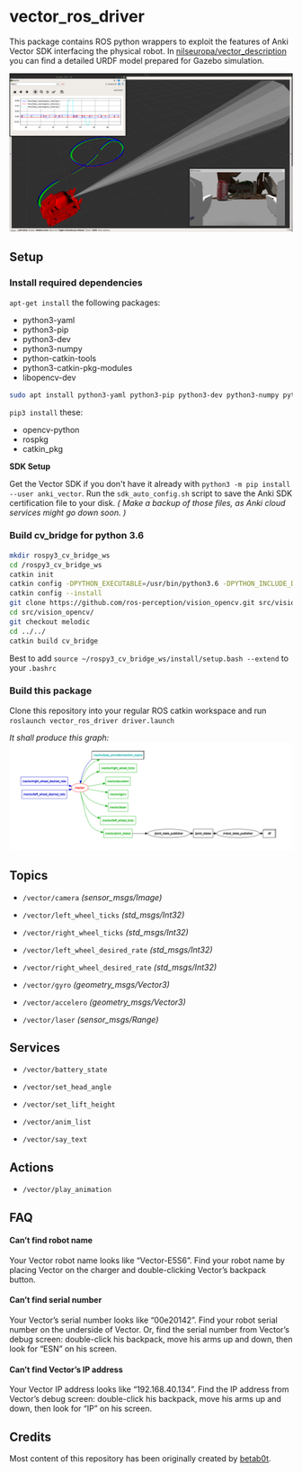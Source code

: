 # vector_ros_driver
This package contains ROS python wrappers to exploit the features of Anki Vector SDK interfacing the physical robot.
In [nilseuropa/vector_description](https://github.com/nilseuropa/vector_description) you can find a detailed URDF model prepared for Gazebo simulation.

![](doc/rviz.png)

## Setup

### Install required dependencies

`apt-get install` the following packages:
* python3-yaml
* python3-pip
* python3-dev
* python3-numpy
* python-catkin-tools
* python3-catkin-pkg-modules
* libopencv-dev

```bash
sudo apt install python3-yaml python3-pip python3-dev python3-numpy python-catkin-tools python3-catkin-pkg-modules libopencv-dev
```

`pip3 install` these:
* opencv-python
* rospkg
* catkin_pkg

**SDK Setup**

Get the Vector SDK if you don't have it already with `python3 -m pip install --user anki_vector`.
Run the `sdk_auto_config.sh` script to save the Anki SDK certification file to your disk. _( Make a backup of those files, as Anki cloud services might go down soon. )_

### Build **cv_bridge** for python 3.6
```bash
mkdir rospy3_cv_bridge_ws
cd /rospy3_cv_bridge_ws
catkin init
catkin config -DPYTHON_EXECUTABLE=/usr/bin/python3.6 -DPYTHON_INCLUDE_DIR=/usr/include/python3.6m -DPYTHON_LIBRARY=/usr/lib/x86_64-linux-gnu/libpython3.6m.so
catkin config --install
git clone https://github.com/ros-perception/vision_opencv.git src/vision_opencv
cd src/vision_opencv/
git checkout melodic
cd ../../
catkin build cv_bridge
```
Best to add `source ~/rospy3_cv_bridge_ws/install/setup.bash --extend` to your `.bashrc`

### Build this package
Clone this repository into your regular ROS catkin workspace and run `roslaunch vector_ros_driver driver.launch`

_It shall produce this graph:_
![](doc/rosgraph.png)

## Topics
* `/vector/camera`  *(sensor_msgs/Image)*

* `/vector/left_wheel_ticks` *(std_msgs/Int32)*

* `/vector/right_wheel_ticks` *(std_msgs/Int32)*

* `/vector/left_wheel_desired_rate` *(std_msgs/Int32)*

* `/vector/right_wheel_desired_rate` *(std_msgs/Int32)*

* `/vector/gyro` *(geometry_msgs/Vector3)*

* `/vector/accelero` *(geometry_msgs/Vector3)*

* `/vector/laser` *(sensor_msgs/Range)*

## Services

* `/vector/battery_state`

* `/vector/set_head_angle`

* `/vector/set_lift_height`

* `/vector/anim_list`

* `/vector/say_text`

## Actions

* `/vector/play_animation`

## FAQ
#### Can’t find robot name
Your Vector robot name looks like “Vector-E5S6”. Find your robot name by placing Vector on the charger and double-clicking Vector’s backpack button.

#### Can’t find serial number
Your Vector’s serial number looks like “00e20142”. Find your robot serial number on the underside of Vector. Or, find the serial number from Vector’s debug screen: double-click his backpack, move his arms up and down, then look for “ESN” on his screen.

#### Can’t find Vector’s IP address
Your Vector IP address looks like “192.168.40.134”. Find the IP address from Vector’s debug screen: double-click his backpack, move his arms up and down, then look for “IP” on his screen.

## Credits
Most content of this repository has been originally created by [betab0t](https://github.com/betab0t).

